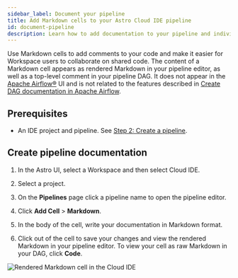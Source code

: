 ```yaml
---
sidebar_label: Document your pipeline
title: Add Markdown cells to your Astro Cloud IDE pipeline
id: document-pipeline
description: Learn how to add documentation to your pipeline and individual cells in the Astro Cloud IDE. 
---
```


Use Markdown cells to add comments to your code and make it easier for Workspace users to collaborate on shared code. The content of a Markdown cell appears as rendered Markdown in your pipeline editor, as well as a top-level comment in your pipeline DAG. It does not appear in the [Apache Airflow®](https://airflow.apache.org) UI and is not related to the features described in [Create DAG documentation in Apache Airflow](https://www.astronomer.io/docs/learn/custom-airflow-ui-docs-tutorial).

## Prerequisites 

- An IDE project and pipeline. See [Step 2: Create a pipeline](/astro/cloud-ide/quickstart.md#step-2-create-a-pipeline).

## Create pipeline documentation

1. In the Astro UI, select a Workspace and then select Cloud IDE.

2. Select a project.

3. On the **Pipelines** page click a pipeline name to open the pipeline editor.

4. Click **Add Cell** > **Markdown**.

5. In the body of the cell, write your documentation in Markdown format. 
   
6. Click out of the cell to save your changes and view the rendered Markdown in your pipeline editor. To view your cell as raw Markdown in your DAG, click **Code**.

![Rendered Markdown cell in the Cloud IDE](/img/cloud-ide/markdown-cell.png)